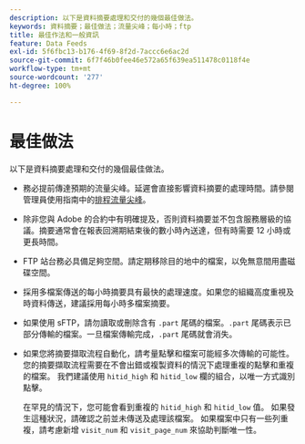 ```yaml
---
description: 以下是資料摘要處理和交付的幾個最佳做法。
keywords: 資料摘要；最佳做法；流量尖峰；每小時；ftp
title: 最佳作法和一般資訊
feature: Data Feeds
exl-id: 5f6fbc13-b176-4f69-8f2d-7accc6e6ac2d
source-git-commit: 6f7f46b0fee46e572a65f639ea511478c0118f4e
workflow-type: tm+mt
source-wordcount: '277'
ht-degree: 100%

---
```


# 最佳做法

以下是資料摘要處理和交付的幾個最佳做法。

* 務必提前傳達預期的流量尖峰。延遲會直接影響資料摘要的處理時間。請參閱管理員使用指南中的[排程流量尖峰](/help/admin/admin/c-manage-report-suites/c-edit-report-suites/c-traffic-management/t-traffic-schedule-spike.md)。

* 除非您與 Adobe 的合約中有明確提及，否則資料摘要並不包含服務層級的協議。摘要通常會在報表回溯期結束後的數小時內送達，但有時需要 12 小時或更長時間。

* FTP 站台務必具備足夠空間。請定期移除目的地中的檔案，以免無意間用盡磁碟空間。

* 採用多檔案傳送的每小時摘要具有最快的處理速度。如果您的組織高度重視及時資料傳送，建議採用每小時多檔案摘要。

* 如果使用 sFTP，請勿讀取或刪除含有 `.part` 尾碼的檔案。`.part` 尾碼表示已部分傳輸的檔案。一旦檔案傳輸完成，`.part` 尾碼就會消失。

* 如果您將摘要擷取流程自動化，請考量點擊和檔案可能經多次傳輸的可能性。 您的摘要擷取流程需要在不會出錯或複製資料的情況下處理重複的點擊和重複的檔案。 我們建議使用 `hitid_high` 和 `hitid_low` 欄的組合，以唯一方式識別點擊。

   在罕見的情況下，您可能會看到重複的 `hitid_high` 和 `hitid_low` 值。 如果發生這種狀況，請確認之前並未傳送及處理該檔案。 如果檔案中只有一些列重複，請考慮新增 `visit_num` 和 `visit_page_num` 來協助判斷唯一性。
